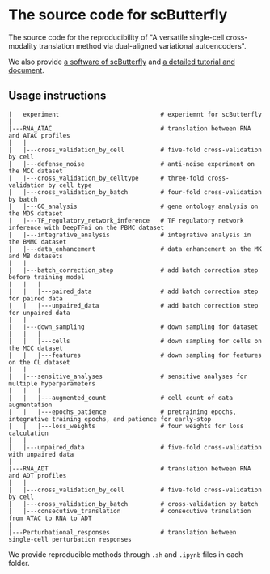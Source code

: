 # The source code for scButterfly

The source code for the reproducibility of "A versatile single-cell cross-modality translation method via dual-aligned variational autoencoders".

We also provide [a software of scButterfly](https://github.com/BioX-NKU/scButterfly) and [a detailed tutorial and document](http://scbutterfly.readthedocs.io/). 

## Usage instructions

```
|   experiment                            # experiemnt for scButterfly
|
|---RNA_ATAC                              # translation between RNA and ATAC profiles
|   |
|   |---cross_validation_by_cell          # five-fold cross-validation by cell
|   |---defense_noise                     # anti-noise experiment on the MCC dataset
|   |---cross_validation_by_celltype      # three-fold cross-validation by cell type
|   |---cross_validation_by_batch         # four-fold cross-validation by batch
|   |---GO_analysis                       # gene ontology analysis on the MDS dataset
|   |---TF_regulatory_network_inference   # TF regulatory network inference with DeepTFni on the PBMC dataset
|   |---integrative_analysis              # integrative analysis in the BMMC dataset
|   |---data_enhancement                  # data enhancement on the MK and MB datasets
|   |
|   |---batch_correction_step             # add batch correction step before training model
|   |   |
|   |   |---paired_data                   # add batch correction step for paired data
|   |   |---unpaired_data                 # add batch correction step for unpaired data
|   |
|   |---down_sampling                     # down sampling for dataset
|   |   |
|   |   |---cells                         # down sampling for cells on the MCC dataset
|   |   |---features                      # down sampling for features on the CL dataset
|   |
|   |---sensitive_analyses                # sensitive analyses for multiple hyperparameters
|   |   |
|   |   |---augmented_count               # cell count of data augmentation
|   |   |---epochs_patience               # pretraining epochs, integrative training epochs, and patience for early-stop 
|   |   |---loss_weights                  # four weights for loss calculation
|   |
|   |---unpaired_data                     # five-fold cross-validation with unpaired data
|
|---RNA_ADT                               # translation between RNA and ADT profiles
|   |
|   |---cross_validation_by_cell          # five-fold cross-validation by cell
|   |---cross_validation_by_batch         # cross-validation by batch
|   |---consecutive_translation           # consecutive translation from ATAC to RNA to ADT
|
|---Perturbational_responses              # translation between single-cell perturbation responses

```
We provide reproducible methods through `.sh` and `.ipynb` files in each folder.
